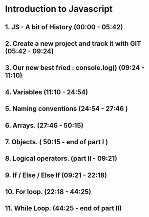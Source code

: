 # Introduction to Javascript

## 1. JS - A bit of History (00:00 - 05:42)

## 2. Create a new project and track it with GIT (05:42 - 09:24)

## 3. Our new best fried : console.log() (09:24 - 11:10)

## 4. Variables (11:10 - 24:54)

## 5. Naming conventions (24:54 - 27:46 )

## 6. Arrays. (27:46 - 50:15)

## 7. Objects. ( 50:15 - end of part I )

## 8. Logical operators. (part II - 09:21)

## 9. If / Else / Else If (09:21 - 22:18)

## 10. For loop. (22:18 - 44:25)

## 11. While Loop. (44:25 - end of part II)

